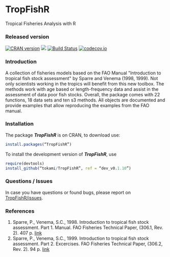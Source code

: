 TropFishR
=====
Tropical Fisheries Analysis with R


### Released version
[![CRAN version](http://www.r-pkg.org/badges/version/TropFishR)](https://cran.r-project.org/web/packages/TropFishR/index.html) [![](http://cranlogs.r-pkg.org/badges/grand-total/TropFishR)](https://cran.r-project.org/web/packages/TropFishR/index.html)
[![Build Status](https://travis-ci.org/tokami/TropFishR.svg?branch=dev_v0.1.10)](https://travis-ci.org/tokami/TropFishR)
[![codecov.io](https://codecov.io/github/tokami/TropFishR/coverage.svg?branch=dev_v0.1.10)](https://codecov.io/github/tokami/TropFishR/coverage.svg?branch=dev_v0.1.10)


### Introduction
A collection of fisheries models based on the FAO Manual "Introduction to tropical fish stock assessment" by Sparre and Venema (1998, 1999). Not only scientists working in the tropics will benefit from this new toolbox. The methods work with age based or length-frequency data and assist in the assessment of data poor fish stocks. Overall, the package comes with 22 functions, 18 data sets and ten s3 methods. All objects are documented and provide examples that allow reproducing the examples from the FAO manual. 


### Installation
The package ***TropFishR*** is on CRAN, to download use:

```r
install.packages(“TropFishR”)
```

To install the development version of ***TropFishR***, use

```r
require(devtools)
install_github(“tokami/TropFishR”, ref = “dev_v0.1.10”)
```

### Questions / Issues
In case you have questions or found bugs, please report on [TropFishR/issues](https://github.com/tokami/TropFishR/issues).


### References
  1. Sparre, P., Venema, S.C., 1998. Introduction to tropical fish stock assessment. Part 1. Manual. FAO Fisheries Technical Paper, (306.1, Rev. 2). 407 p. [link](http://www.fao.org/docrep/w5449e/w5449e01.htm)
  2. Sparre, P., Venema, S.C., 1999. Introduction to tropical fish stock assessment. Part 2. Excercises. FAO Fisheries Technical Paper, (306.2, Rev. 2). 94 p. [link](http://www.fao.org/docrep/w5448e/w5448e00.htm)
